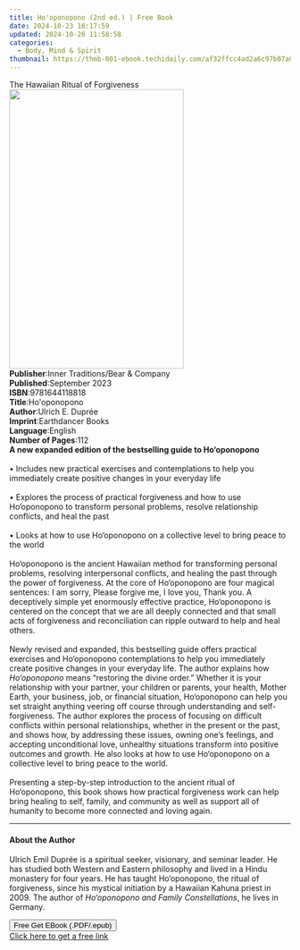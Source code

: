 ```yaml
---
title: Ho'oponopono (2nd ed.) | Free Book
date: 2024-10-23 16:17:59
updated: 2024-10-26 11:58:58
categories:
  - Body, Mind & Spirit
thumbnail: https://thmb-001-ebook.techidaily.com/af32ffcc4ad2a6c97b07a0d7f923c9734f99db970154170ae8c1c546423fd852.jpg
---
```

<main id="book-container">
  <div class="flex flex-col">
    <div class="book-brief flex-1 py-6 px-4 sm:p-6 md:py-10 md:px-8">
      <!-- brief-->
      <div class="book-brief-main">The Hawaiian Ritual of Forgiveness</div>
    </div>
    <div
      class="book-meta-info flex-1 grid gap-4 col-start-1 col-end-3 row-start-1 sm:mb-6 sm:grid-cols-4 lg:gap-6 lg:col-start-2 lg:row-end-6 lg:row-span-6 lg:mb-0"
    >
      <div
        class="book-meta-info-left place-content-center mt-4 p-4 text-sm leading-6 col-start-2 col-span-2 dark:text-slate-400"
      >
        <img
          class="w-full h-500 object-cover rounded-lg sm:h-255 sm:col-span-2 lg:col-span-full"
          src="https://img-001-ebook.techidaily.com/890a7e11be6c1ff0615a84709fad00d3d47b9385ba53696326fa15c970e1808e.jpg"
          alt=""
          width="312"
          height="500"
        />
      </div>
      <div
        class="book-meta-info-right mt-2 col-start-1 row-start-2 col-span-3 self-center"
      >
        <!-- meta data  -->
        <div class="flex flex-col px-4 md:px-8">
          <div class="flex-1">
            <strong>Publisher</strong>:<span class="px-2"
              >Inner Traditions/Bear &amp; Company</span
            >
          </div>
          <div class="flex-1">
            <strong>Published</strong>:<span class="px-2">September 2023</span>
          </div>
          <div class="flex-1">
            <strong>ISBN</strong>:<span class="px-2">9781644118818</span>
          </div>
          <div class="flex-1">
            <strong>Title</strong>:<span class="px-2">Ho&#39;oponopono</span>
          </div>
          <div class="flex-1">
            <strong>Author</strong>:<span class="px-2">Ulrich E. Duprée</span>
          </div>
          <div class="flex-1">
            <strong>Imprint</strong>:<span class="px-2">Earthdancer Books</span>
          </div>
          <div class="flex-1">
            <strong>Language</strong>:<span class="px-2">English</span>
          </div>
          <div class="flex-1">
            <strong>Number of Pages</strong>:<span class="px-2">112</span>
          </div>
        </div>
      </div>
    </div>
    <div class="book-description flex-1 py-6 px-4 sm:p-6 md:py-10 md:px-8">
      <div class="book-description-main">
        <div accordion-content="" id="description">
          <b>A new expanded edition of the bestselling guide to Ho‘oponopono</b
          ><br /><br />• Includes new practical exercises and contemplations to
          help you immediately create positive changes in your everyday life<br /><br />•
          Explores the process of practical forgiveness and how to use
          Ho‘oponopono to transform personal problems, resolve relationship
          conflicts, and heal the past<br /><br />• Looks at how to use
          Ho‘oponopono on a collective level to bring peace to the world<br /><br />Ho‘oponopono
          is the ancient Hawaiian method for transforming personal problems,
          resolving interpersonal conflicts, and healing the past through the
          power of forgiveness. At the core of Ho‘oponopono are four magical
          sentences: I am sorry, Please forgive me, I love you, Thank you. A
          deceptively simple yet enormously effective practice, Ho‘oponopono is
          centered on the concept that we are all deeply connected and that
          small acts of forgiveness and reconciliation can ripple outward to
          help and heal others.<br /><br />Newly revised and expanded, this
          bestselling guide offers practical exercises and Ho‘oponopono
          contemplations to help you immediately create positive changes in your
          everyday life. The author explains how <i>Ho‘oponopono</i> means
          “restoring the divine order.” Whether it is your relationship with
          your partner, your children or parents, your health, Mother Earth,
          your business, job, or financial situation, Ho‘oponopono can help you
          set straight anything veering off course through understanding and
          self-forgiveness. The author explores the process of focusing on
          difficult conflicts within personal relationships, whether in the
          present or the past, and shows how, by addressing these issues, owning
          one’s feelings, and accepting unconditional love, unhealthy situations
          transform into positive outcomes and growth. He also looks at how to
          use Ho‘oponopono on a collective level to bring peace to the world.<br /><br />Presenting
          a step-by-step introduction to the ancient ritual of Ho‘oponopono,
          this book shows how practical forgiveness work can help bring healing
          to self, family, and community as well as support all of humanity to
          become more connected and loving again.
        </div>
        <div class="accordion-fader"></div>
      </div>
    </div>
    <div class="book-excerpts flex-1 py-6 px-4 sm:p-6 md:py-10 md:px-8">
      <!-- excerpts-->
      <div class="book-excerpts-main">
        <hr />
        <h4 class="placeholder placeholder-heading">
          <span>About the Author</span>
        </h4>
        <p>
          Ulrich Emil Duprée is a spiritual seeker, visionary, and seminar
          leader. He has studied both Western and Eastern philosophy and lived
          in a Hindu monastery for four years. He has taught Ho‘oponopono, the
          ritual of forgiveness, since his mystical initiation by a Hawaiian
          Kahuna priest in 2009. The author of
          <i>Ho‘oponopono and Family Constellations</i>, he lives in Germany.
        </p>
      </div>
    </div>
    <div
      class="book-about-author flex-1 py-6 px-4 sm:p-6 md:py-10 md:px-8"
    ></div>
    <div class="book-free-get flex-1 py-6 px-4 sm:p-6 md:py-10 md:px-8">
      <button
        id="btn-free-get"
        class="bg-blue-500 hover:bg-blue-700 text-white font-bold py-2 px-4 rounded"
      >
        Free Get EBook (.PDF/.epub)
      </button>
      <div id="countdown-display" class="px-2 text-lg mt-2"></div>
      <a
        id="free-link"
        class="hidden bg-blue-500 hover:bg-blue-700 text-white font-bold py-2 px-4 rounded"
        href="https://www.ebooks.com/en-us/book/210769684/ho-oponopono/ulrich-e-dupr-e/"
        target="_blank"
        >Click here to get a free link</a
      >
    </div>
    <script>
      let countdownTime = 0;
      let countdownInterval = null;
      document
        .getElementById('btn-free-get')
        .addEventListener('click', startCountdown);
      function startCountdown() {
        countdownTime = new Date().getTime() + 60000 * 3;
        countdownInterval = setInterval(updateCountdown, 1000);
        document.getElementById('btn-free-get').disabled = true;
        document
          .getElementById('btn-free-get')
          .classList.add('bg-gray-500', 'cursor-not-allowed');
      }
      function updateCountdown() {
        let currentTime = new Date().getTime();
        let timeLeft = countdownTime - currentTime;
        let secondsLeft = Math.floor(timeLeft / 1000);
        document.getElementById('countdown-display').innerHTML =
          `Remaining time: ${secondsLeft} seconds.`;
        if (secondsLeft <= 0) {
          clearInterval(countdownInterval);
          document.getElementById('btn-free-get').classList.add('hidden');
          document.getElementById('free-link').classList.remove('hidden');
          document.getElementById('countdown-display').innerHTML = '';
        }
      }
    </script>
  </div>
</main>
